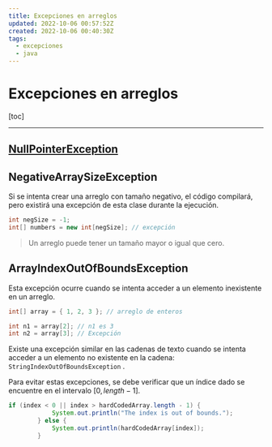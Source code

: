 ```yaml
---
title: Excepciones en arreglos
updated: 2022-10-06 00:57:52Z
created: 2022-10-06 00:40:30Z
tags:
  - excepciones
  - java
---
```


# Excepciones en arreglos
[toc]
***
## [NullPointerException](../Java/Excepciones.md)

## NegativeArraySizeException
Si se intenta crear una arreglo con tamaño negativo, el código compilará, pero existirá una excepción de esta clase durante la ejecución.
```java
int negSize = -1;
int[] numbers = new int[negSize]; // excepción
```
> Un arreglo puede tener un tamaño mayor o igual que cero.

## ArrayIndexOutOfBoundsException
Esta excepción ocurre cuando se intenta acceder a un elemento inexistente en un arreglo.
```java
int[] array = { 1, 2, 3 }; // arreglo de enteros

int n1 = array[2]; // n1 es 3
int n2 = array[3]; // Excepción
```
Existe una excepción similar en las cadenas de texto cuando se intenta acceder a un elemento no existente en la cadena: `StringIndexOutOfBoundsException` .

Para evitar estas excepciones, se debe verificar que un índice dado se encuentre en el intervalo $[0, length -1]$.
```java
if (index < 0 || index > hardCodedArray.length - 1) {
            System.out.println("The index is out of bounds.");
        } else {
            System.out.println(hardCodedArray[index]);
        }
```